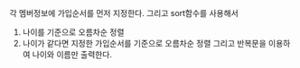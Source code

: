 각 멤버정보에 가입순서를 먼저 지정한다.
그리고 sort함수를 사용해서

1. 나이를 기준으로 오름차순 정렬
2. 나이가 같다면 지정한 가입순서를 기준으로 오름차순 정렬
   그리고 반복문을 이용하여 나이와 이름만 출력한다.
